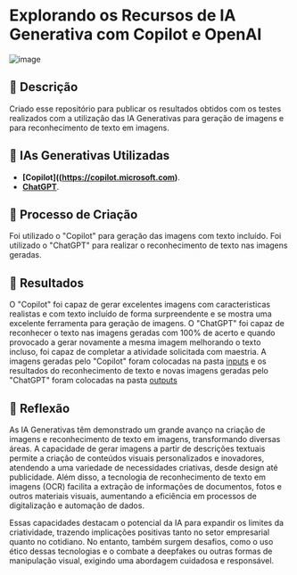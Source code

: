 # Explorando os Recursos de IA Generativa com Copilot e OpenAI

![image](https://github.com/LudgeroBernardi/lab-natty-or-not/assets/97070791/4a845b4a-e3a6-4b7a-9d07-457294f61310)

## 📒 Descrição
Criado esse repositório para publicar os resultados obtidos com os testes realizados com a utilização das IA Generativas para geração de imagens e para reconhecimento de texto em imagens.

## 🤖 IAs Generativas Utilizadas
- **[Copilot]((https://copilot.microsoft.com)**.
- **[ChatGPT](https://chat.openai.com)**.

## 🧐 Processo de Criação
Foi utilizado o "Copilot" para geração das imagens com texto incluído.
Foi utilizado o "ChatGPT" para realizar o reconhecimento de texto nas imagens geradas.

## 🚀 Resultados
O "Copilot" foi capaz de gerar excelentes imagens com caracteristicas realistas e com texto incluído de forma surpreendente e se mostra uma excelente ferramenta para geração de imagens. O "ChatGPT" foi capaz de reconhecer o texto nas imagens geradas com 100% de acerto e quando provocado a gerar novamente a mesma imagem melhorando o texto incluso, foi capaz de completar a atividade solicitada com maestria. A imagens geradas pelo "Copilot" foram colocadas na pasta [inputs](https://github.com/LudgeroBernardi/ImagensCopiloteOpenAI/inputs) e os resultados do reconhecimento de texto e novas imagens geradas pelo "ChatGPT" foram colocadas na pasta [outputs](https://github.com/LudgeroBernardi/ImagensCopiloteOpenAI/outputs) 

## 💭 Reflexão
As IA Generativas têm demonstrado um grande avanço na criação de imagens e reconhecimento de texto em imagens, transformando diversas áreas. A capacidade de gerar imagens a partir de descrições textuais permite a criação de conteúdos visuais personalizados e inovadores, atendendo a uma variedade de necessidades criativas, desde design até publicidade. Além disso, a tecnologia de reconhecimento de texto em imagens (OCR) facilita a extração de informações de documentos, fotos e outros materiais visuais, aumentando a eficiência em processos de digitalização e automação de dados.

Essas capacidades destacam o potencial da IA para expandir os limites da criatividade, trazendo implicações positivas tanto no setor empresarial quanto no cotidiano. No entanto, também surgem desafios, como o uso ético dessas tecnologias e o combate a deepfakes ou outras formas de manipulação visual, exigindo uma abordagem cuidadosa e responsável.
